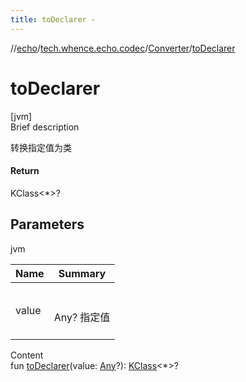 ```yaml
---
title: toDeclarer -
---
```

//[echo](../../index.md)/[tech.whence.echo.codec](../index.md)/[Converter](index.md)/[toDeclarer](to-declarer.md)



# toDeclarer  
[jvm]  
Brief description  


转换指定值为类



#### Return  


KClass<*>?



## Parameters  
  
jvm  
  
|  Name|  Summary| 
|---|---|
| value| <br><br>Any? 指定值<br><br>
  
  
Content  
fun [toDeclarer](to-declarer.md)(value: [Any](https://kotlinlang.org/api/latest/jvm/stdlib/kotlin/-any/index.html)?): [KClass](https://kotlinlang.org/api/latest/jvm/stdlib/kotlin.reflect/-k-class/index.html)<*>?  



